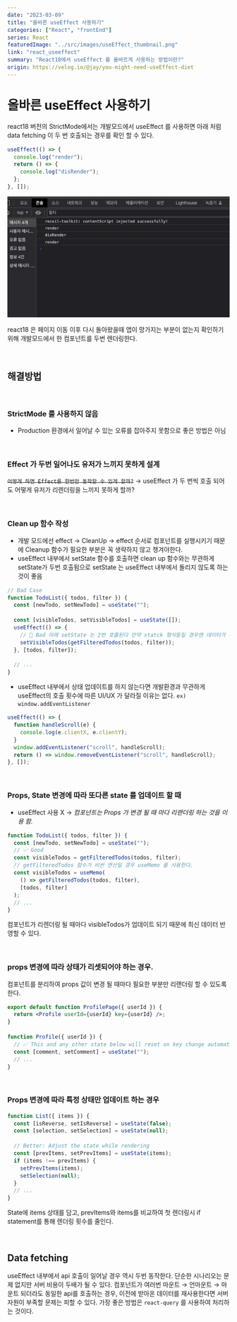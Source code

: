 ```yaml
---
date: "2023-03-09"
title: "올바른 useEffect 사용하기"
categories: ["React", "frontEnd"]
series: React
featuredImage: "../src/images/useEffect_thumbnail.png"
link: "react_useeffect"
summary: "React18에서 useEffect 를 올바르게 사용하는 방법이란?"
origin: https://velog.io/@jay/you-might-need-useEffect-diet
---
```


# 올바른 useEffect 사용하기

react18 버전의 StrictMode에서는 개발모드에서 useEffect 를 사용하면 아래 처럼 data fetching 이 두 번 호출되는 경우를 확인 할 수 있다.

```jsx
useEffect(() => {
  console.log("render");
  return () => {
    console.log("disRender");
  };
}, []);
```

![useEffect 사진](../src/images/useEffect_1.png)

react18 은 페이지 이동 이후 다시 돌아왔을때 앱이 망가지는 부분이 없는지 확인하기 위해 개발모드에서 한 컴포넌트를 두번 렌더링한다.

<br/>

## 해결방법

<br/>

### StrictMode 를 사용하지 않음

- Production 환경에서 일어날 수 있는 오류를 잡아주지 못함으로 좋은 방법은 아님

<br/>

### Effect 가 두번 일어나도 유저가 느끼지 못하게 설계

~~`어떻게 하면 Effect를 한번만 동작할 수 있게 할까?`~~ → useEffect 가 두 번씩 호출 되어도 어떻게 유저가 리렌더링을 느끼지 못하게 할까?

<br/>

### Clean up 함수 작성

- 개발 모드에선 effect → CleanUp → effect 순서로 컴포넌트를 실행시키기 때문에 Cleanup 함수가 필요한 부분은 꼭 생략하지 않고 챙겨야한다.
- useEffect 내부에서 setState 함수를 호출하면 clean up 함수와는 무관하게 setState가 두번 호출됨으로 setState 는 useEffect 내부에서 돌리지 않도록 하는 것이 좋음

```jsx
// Bad Case
function TodoList({ todos, filter }) {
  const [newTodo, setNewTodo] = useState("");

  const [visibleTodos, setVisibleTodos] = useState([]);
  useEffect(() => {
    // 🔴 Bad 아래 setState 는 2번 호출된다 만약 statck 형식등일 경우엔 데이터가 두번 쌓인다.
    setVisibleTodos(getFilteredTodos(todos, filter));
  }, [todos, filter]);

  // ...
}
```

- useEffect 내부에서 상태 업데이트를 하지 않는다면 개발환경과 무관하게 useEffect의 호출 횟수에 따른 UI/UX 가 달라질 이유는 없다. `ex) window.addEventListener`

```jsx
useEffect(() => {
  function handleScroll(e) {
    console.log(e.clientX, e.clientY);
  }
  window.addEventListener("scroll", handleScroll);
  return () => window.removeEventListener("scroll", handleScroll);
}, []);
```

<br/>

### Props, State 변경에 따라 또다른 state 를 업데이트 할 때

- useEffect 사용 X → _컴포넌트는 Props 가 변경 될 때 마다 리랜더링 하는 것을 이용 함._

```jsx
function TodoList({ todos, filter }) {
  const [newTodo, setNewTodo] = useState("");
  // ✅ Good
  const visibleTodos = getFilteredTodos(todos, filter);
  // getFilteredTodos 함수가 비싼 연산일 경우 useMemo 를 사용한다.
  const visibleTodos = useMemo(
    () => getFilteredTodos(todos, filter),
    [todos, filter]
  );
  // ...
}
```

컴포넌트가 리렌더링 될 때마다 visibleTodos가 업데이트 되기 때문에 최신 데이터 반영할 수 있다.

<br/>

### props 변경에 따라 상태가 리셋되어야 하는 경우.

컴포넌트를 분리하여 props 값이 변경 될 때마다 필요한 부분만 리랜더링 할 수 있도록 한다.

```jsx
export default function ProfilePage({ userId }) {
  return <Profile userId={userId} key={userId} />;
}

function Profile({ userId }) {
  // ✅ This and any other state below will reset on key change automatically
  const [comment, setComment] = useState("");
  // ...
}
```

<br/>

### Props 변경에 따라 특정 상태만 업데이트 하는 경우

```jsx
function List({ items }) {
  const [isReverse, setIsReverse] = useState(false);
  const [selection, setSelection] = useState(null);

  // Better: Adjust the state while rendering
  const [prevItems, setPrevItems] = useState(items);
  if (items !== prevItems) {
    setPrevItems(items);
    setSelection(null);
  }
  // ...
}
```

State에 items 상태를 담고, prevItems와 items를 비교하여 첫 렌더링시 if statement를 통해 렌더링 횟수를 줄인다.

<br/>

## Data fetching

useEffect 내부에서 api 호출이 일어날 경우 역시 두번 동작한다. 단순한 시나리오는 문제 없지만 서버 비용이 두배가 될 수 있다.
컴포넌트가 여러번 마운트 → 언마운트 → 마운트 되더라도 동일한 api를 호출하는 경우, 이전에 받아온 데이터를 재사용한다면 서버 자원이 부족할 문제는 피할 수 있다. 가장 좋은 방법은 `react-query` 를 사용하여 처리하는 것이다.
